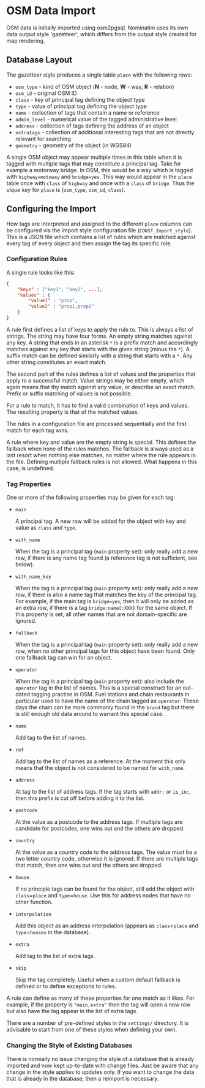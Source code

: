# OSM Data Import

OSM data is initially imported using osm2pgsql. Nominatim uses its own data
output style 'gazetteer', which differs from the output style created for
map rendering.

## Database Layout

The gazetteer style produces a single table `place` with the following rows:

 * `osm_type` - kind of OSM object (**N** - node, **W** - way, **R** - relation)
 * `osm_id` - original OSM ID
 * `class` - key of principal tag defining the object type
 * `type` - value of principal tag defining the object type
 * `name` - collection of tags that contain a name or reference
 * `admin_level` - numerical value of the tagged administrative level
 * `address` - collection of tags defining the address of an object
 * `extratags` - collection of additional interesting tags that are not
                 directly relevant for searching
 * `geometry` - geometry of the object (in WGS84)

A single OSM object may appear multiple times in this table when it is tagged
with multiple tags that may constitute a principal tag. Take for example a
motorway bridge. In OSM, this would be a way which is tagged with
`highway=motoway` and `bridge=yes`. This way would appear in the `place` table
once with `class` of `highway` and once with a `class` of `bridge`. Thus the
*uique key* for `place` is (`osm_type`, `osm_id`, `class`).

## Configuring the Import

How tags are interpreted and assigned to the different `place` columns can be
configured via the import style configuration file (`CONST_Import_style`). This
is a JSON file which contains a list of rules which are matched against every
tag of every object and then assign the tag its specific role.

### Configuration Rules

A single rule looks like this:

```json
{
    "keys" : ["key1", "key2", ...],
    "values" : {
        "value1" : "prop",
        "value2" : "prop1,prop2"
    }
}
```

A rule first defines a list of keys to apply the rule to. This is always a list
of strings. The string may have four forms. An empty string matches against
any key. A string that ends in an asterisk `*` is a prefix match and accordingly
matches against any key that starts with the given string (minus the `*`). A
suffix match can be defined similarly with a string that starts with a `*`. Any
other string constitutes an exact match.

The second part of the rules defines a list of values and the properties that
apply to a successful match. Value strings may be either empty, which again
means that thy match against any value, or describe an exact match. Prefix
or suffix matching of values is not possible.

For a rule to match, it has to find a valid combination of keys and values. The
resulting property is that of the matched values.

The rules in a configuration file are processed sequentially and the first
match for each tag wins.

A rule where key and value are the empty string is special. This defines the
fallback when none of the rules matches. The fallback is always used as a last
resort when nothing else matches, no matter where the rule appears in the file.
Defining multiple fallback rules is not allowed. What happens in this case,
is undefined.

### Tag Properties

One or more of the following properties may be given for each tag:

* `main`

    A principal tag. A new row will be added for the object with key and value
    as `class` and `type`.

* `with_name`

    When the tag is a principal tag (`main` property set): only really add a new
    row, if there is any name tag found (a reference tag is not sufficient, see
    below).

* `with_name_key`

    When the tag is a principal tag (`main` property set): only really add a new
    row, if there is also a name tag that matches the key of the principal tag.
    For example, if the main tag is `bridge=yes`, then it will only be added as
    an extra row, if there is a tag `bridge:name[:XXX]` for the same object.
    If this property is set, all other names that are not domain-specific are
    ignored.

* `fallback`

    When the tag is a principal tag (`main` property set): only really add a new
    row, when no other principal tags for this object have been found. Only one
    fallback tag can win for an object.

* `operator`

    When the tag is a principal tag (`main` property set): also include the
    `operator` tag in the list of names. This is a special construct for an
    out-dated tagging practise in OSM. Fuel stations and chain restaurants
    in particular used to have the name of the chain tagged as `operator`.
    These days the chain can be more commonly found in the `brand` tag but
    there is still enough old data around to warrant this special case.

* `name`

    Add tag to the list of names.

* `ref`

    Add tag to the list of names as a reference. At the moment this only means
    that the object is not considered to be named for `with_name`.

* `address`

    At tag to the list of address tags. If the tag starts with `addr:` or
    `is_in:`, then this prefix is cut off before adding it to the list.

* `postcode`

    At the value as a postcode to the address tags. If multiple tags are
    candidate for postcodes, one wins out and the others are dropped.

* `country`

    At the value as a country code to the address tags. The value must be a
    two letter country code, otherwise it is ignored. If there are multiple
    tags that match, then one wins out and the others are dropped.

* `house`

    If no principle tags can be found for the object, still add the object with
    `class`=`place` and `type`=`house`. Use this for address nodes that have no
    other function.

* `interpolation`

    Add this object as an address interpolation (appears as `class`=`place` and
    `type`=`houses` in the database).

* `extra`

    Add tag to the list of extra tags.

* `skip`

    Skip the tag completely. Useful when a custom default fallback is defined
    or to define exceptions to rules.

A rule can define as many of these properties for one match as it likes. For
example, if the property is `"main,extra"` then the tag will open a new row
but also have the tag appear in the list of extra tags.

There are a number of pre-defined styles in the `settings/` directory. It is
advisable to start from one of these styles when defining your own.

### Changing the Style of Existing Databases

There is normally no issue changing the style of a database that is already
imported and now kept up-to-date with change files. Just be aware that any
change in the style applies to updates only. If you want to change the data
that is already in the database, then a reimport is necessary.
